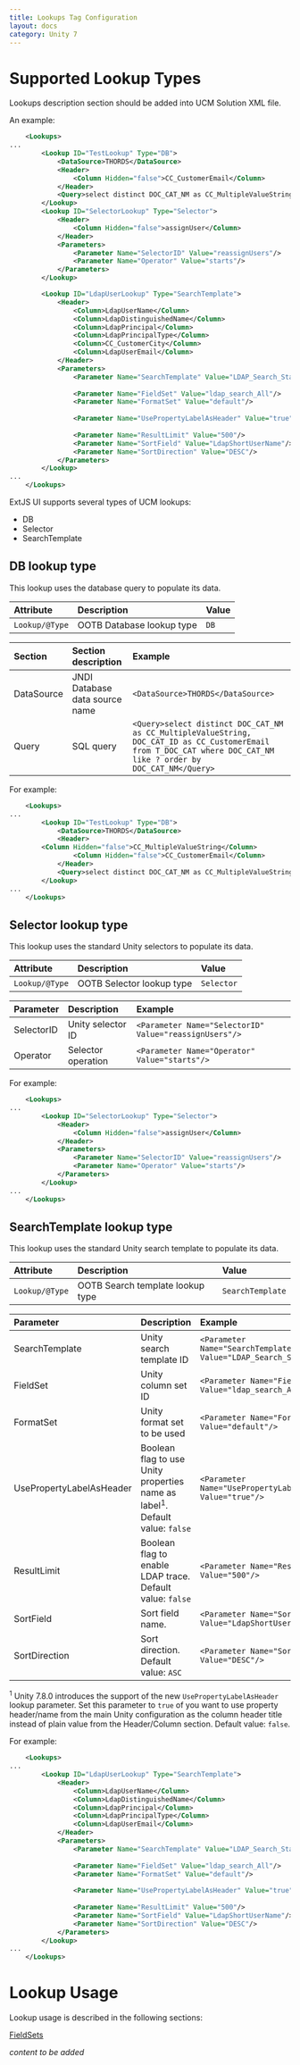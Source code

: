 ```yaml
---
title: Lookups Tag Configuration
layout: docs
category: Unity 7
---
```


# Supported Lookup Types

Lookups description section should be added into UCM Solution XML file. 

An example:

```xml
    <Lookups>
...
        <Lookup ID="TestLookup" Type="DB">
            <DataSource>THORDS</DataSource>
            <Header>
                <Column Hidden="false">CC_CustomerEmail</Column>
            </Header>
            <Query>select distinct DOC_CAT_NM as CC_MultipleValueString, DOC_CAT_ID as CC_CustomerEmail   from T_DOC_CAT where DOC_CAT_NM like ? order by DOC_CAT_NM</Query>
        </Lookup>
        <Lookup ID="SelectorLookup" Type="Selector">
            <Header>
                <Column Hidden="false">assignUser</Column>
            </Header>
            <Parameters>
                <Parameter Name="SelectorID" Value="reassignUsers"/>
                <Parameter Name="Operator" Value="starts"/>
            </Parameters>
        </Lookup>

        <Lookup ID="LdapUserLookup" Type="SearchTemplate">
            <Header>
                <Column>LdapUserName</Column>
                <Column>LdapDistinguishedName</Column>
                <Column>LdapPrincipal</Column>
                <Column>LdapPrincipalType</Column>
                <Column>CC_CustomerCity</Column>
                <Column>LdapUserEmail</Column>
            </Header>
            <Parameters>
                <Parameter Name="SearchTemplate" Value="LDAP_Search_Starts"/>
                
                <Parameter Name="FieldSet" Value="ldap_search_All"/>
                <Parameter Name="FormatSet" Value="default"/>
                
                <Parameter Name="UsePropertyLabelAsHeader" Value="true"/>
                
                <Parameter Name="ResultLimit" Value="500"/>
                <Parameter Name="SortField" Value="LdapShortUserName"/>
                <Parameter Name="SortDirection" Value="DESC"/>
            </Parameters>
        </Lookup>
...
    </Lookups>
```

ExtJS UI supports several types of UCM lookups:

- DB
- Selector
- SearchTemplate

## DB lookup type

This lookup uses the database query to populate its data.

|Attribute | Description | Value|
|:---------|:------------|:-----|
|`Lookup/@Type`| OOTB Database lookup type |`DB`|

| Section       | Section description              | Example        |
|:---------------|:--------------------------------|:---------------|
| DataSource | JNDI Database data source name | `<DataSource>THORDS</DataSource>` |
| Query | SQL query | `<Query>select distinct DOC_CAT_NM as CC_MultipleValueString, DOC_CAT_ID as CC_CustomerEmail from T_DOC_CAT where DOC_CAT_NM like ? order by DOC_CAT_NM</Query>` |

For example:
```xml
    <Lookups>
...
        <Lookup ID="TestLookup" Type="DB">
            <DataSource>THORDS</DataSource>
            <Header>
		<Column Hidden="false">CC_MultipleValueString</Column>
                <Column Hidden="false">CC_CustomerEmail</Column>
            </Header>
            <Query>select distinct DOC_CAT_NM as CC_MultipleValueString, DOC_CAT_ID as CC_CustomerEmail   from T_DOC_CAT where DOC_CAT_NM like ? order by DOC_CAT_NM</Query>
        </Lookup>
...
    </Lookups>
```

## Selector lookup type

This lookup uses the standard Unity selectors to populate its data.

|Attribute | Description | Value|
|:---------|:------------|:-----|
|`Lookup/@Type`| OOTB Selector lookup type |`Selector`|

| Parameter      | Description              | Example        |
|:---------------|:-------------------------|:---------------|
| SelectorID | Unity selector ID | `<Parameter Name="SelectorID" Value="reassignUsers"/>` |
| Operator | Selector operation | `<Parameter Name="Operator" Value="starts"/>` |

For example:
```xml
    <Lookups>
...
        <Lookup ID="SelectorLookup" Type="Selector">
            <Header>
                <Column Hidden="false">assignUser</Column>
            </Header>
            <Parameters>
                <Parameter Name="SelectorID" Value="reassignUsers"/>
                <Parameter Name="Operator" Value="starts"/>
            </Parameters>
        </Lookup>
...
    </Lookups>
```

## SearchTemplate lookup type

This lookup uses the standard Unity search template to populate its data.

|Attribute | Description | Value|
|:---------|:------------|:-----|
|`Lookup/@Type`| OOTB Search template lookup type| `SearchTemplate` |

| Parameter      | Description              | Example        |
|:---------------|:-------------------------|:---------------|
| SearchTemplate | Unity search template ID | `<Parameter Name="SearchTemplate" Value="LDAP_Search_Starts"/>` |
| FieldSet | Unity column set ID | `<Parameter Name="FieldSet" Value="ldap_search_All"/>` |
| FormatSet | Unity format set to be used | `<Parameter Name="FormatSet" Value="default"/>` | 
| UsePropertyLabelAsHeader | Boolean flag to use Unity properties name as label<sup>1</sup>. Default value: `false` | `<Parameter Name="UsePropertyLabelAsHeader" Value="true"/>` | 
| ResultLimit | Boolean flag to enable LDAP trace. Default value: `false` | `<Parameter Name="ResultLimit" Value="500"/>` | 
| SortField | Sort field name. | `<Parameter Name="SortField" Value="LdapShortUserName"/>` | 
| SortDirection | Sort direction. Default value: `ASC` | `<Parameter Name="SortDirection" Value="DESC"/>` | 

<sup>1</sup> Unity 7.8.0 introduces the support of the new `UsePropertyLabelAsHeader` lookup parameter. Set this parameter to `true` of you want to use property header/name from the main Unity configuration as the column header title instead of plain value from the Header/Column section. Default value: `false`.

For example:
```xml
    <Lookups>
...
        <Lookup ID="LdapUserLookup" Type="SearchTemplate">
            <Header>
                <Column>LdapUserName</Column>
                <Column>LdapDistinguishedName</Column>
                <Column>LdapPrincipal</Column>
                <Column>LdapPrincipalType</Column>
                <Column>LdapUserEmail</Column>
            </Header>
            <Parameters>
                <Parameter Name="SearchTemplate" Value="LDAP_Search_Starts"/>
                
                <Parameter Name="FieldSet" Value="ldap_search_All"/>
                <Parameter Name="FormatSet" Value="default"/>
                
                <Parameter Name="UsePropertyLabelAsHeader" Value="true"/>
                
                <Parameter Name="ResultLimit" Value="500"/>
                <Parameter Name="SortField" Value="LdapShortUserName"/>
                <Parameter Name="SortDirection" Value="DESC"/>
            </Parameters>
        </Lookup>
...
    </Lookups>
```

# Lookup Usage

Lookup usage is described in the following sections:

[FieldSets](fieldsets-tag.md)

*content to be added*
